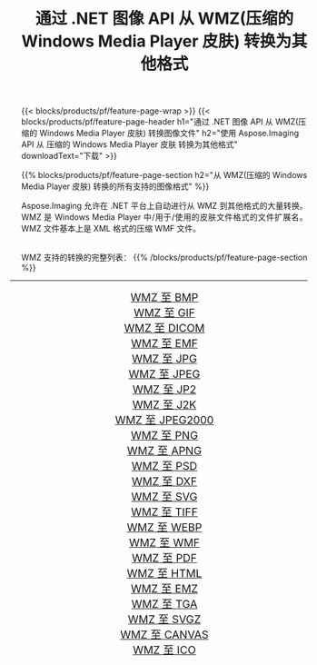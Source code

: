 ﻿---
title: 通过 .NET 图像 API 从 WMZ(压缩的 Windows Media Player 皮肤) 转换为其他格式 
weight: 3920
url: /zh-hans/net/conversion/from/wmz 
lang: zh-hans
langdirlevel: 2
locales: zh-hans,ja,it,ru,de,es,fr,nl,id,lt,pl,pt,vi,tr,ko,zh-hant,ar,hi,th,sv,cs,uk,he
description: 使用 Aspose.Imaging，您可以轻松地将 WMZ(压缩的 Windows Media Player 皮肤) 转换为其他格式
---

{{< blocks/products/pf/feature-page-wrap >}}
{{< blocks/products/pf/feature-page-header h1="通过 .NET 图像 API 从 WMZ(压缩的 Windows Media Player 皮肤) 转换图像文件" h2="使用 Aspose.Imaging API 从 压缩的 Windows Media Player 皮肤 转换为其他格式" downloadText="下载" >}}


{{% blocks/products/pf/feature-page-section  h2="从 WMZ(压缩的 Windows Media Player 皮肤) 转换的所有支持的图像格式" %}}
<p align=justify>Aspose.Imaging 允许在 .NET 平台上自动进行从 WMZ 到其他格式的大量转换。 WMZ 是 Windows Media Player 中/用于/使用的皮肤文件格式的文件扩展名。 WMZ 文件基本上是 XML 格式的压缩 WMF 文件。</p>
<br/>
WMZ 支持的转换的完整列表：
{{% /blocks/products/pf/feature-page-section %}}
<div class="container-fluid productfamilypage bg-gray">
    <div class="convertypes bg-gray agp-content section">
        <div class="container">
		<hr style="margin-left:-20px;"/>
		<div class="row other-converters" style="gap: 10px;font-size: 19px;text-align:center;">
		    <div class='col-md-2 other-converter remove-lp remove-rp'><a href="/imaging/zh-hans/net/conversion/wmz-to-bmp" style="padding:15px;">WMZ 至 BMP</a></div><div class='col-md-2 other-converter remove-lp remove-rp'><a href="/imaging/zh-hans/net/conversion/wmz-to-gif" style="padding:15px;">WMZ 至 GIF</a></div><div class='col-md-2 other-converter remove-lp remove-rp'><a href="/imaging/zh-hans/net/conversion/wmz-to-dicom" style="padding:15px;">WMZ 至 DICOM</a></div><div class='col-md-2 other-converter remove-lp remove-rp'><a href="/imaging/zh-hans/net/conversion/wmz-to-emf" style="padding:15px;">WMZ 至 EMF</a></div><div class='col-md-2 other-converter remove-lp remove-rp'><a href="/imaging/zh-hans/net/conversion/wmz-to-jpg" style="padding:15px;">WMZ 至 JPG</a></div><div class='col-md-2 other-converter remove-lp remove-rp'><a href="/imaging/zh-hans/net/conversion/wmz-to-jpeg" style="padding:15px;">WMZ 至 JPEG</a></div><div class='col-md-2 other-converter remove-lp remove-rp'><a href="/imaging/zh-hans/net/conversion/wmz-to-jp2" style="padding:15px;">WMZ 至 JP2</a></div><div class='col-md-2 other-converter remove-lp remove-rp'><a href="/imaging/zh-hans/net/conversion/wmz-to-j2k" style="padding:15px;">WMZ 至 J2K</a></div><div class='col-md-2 other-converter remove-lp remove-rp'><a href="/imaging/zh-hans/net/conversion/wmz-to-jpeg2000" style="padding:15px;">WMZ 至 JPEG2000</a></div><div class='col-md-2 other-converter remove-lp remove-rp'><a href="/imaging/zh-hans/net/conversion/wmz-to-png" style="padding:15px;">WMZ 至 PNG</a></div><div class='col-md-2 other-converter remove-lp remove-rp'><a href="/imaging/zh-hans/net/conversion/wmz-to-apng" style="padding:15px;">WMZ 至 APNG</a></div><div class='col-md-2 other-converter remove-lp remove-rp'><a href="/imaging/zh-hans/net/conversion/wmz-to-psd" style="padding:15px;">WMZ 至 PSD</a></div><div class='col-md-2 other-converter remove-lp remove-rp'><a href="/imaging/zh-hans/net/conversion/wmz-to-dxf" style="padding:15px;">WMZ 至 DXF</a></div><div class='col-md-2 other-converter remove-lp remove-rp'><a href="/imaging/zh-hans/net/conversion/wmz-to-svg" style="padding:15px;">WMZ 至 SVG</a></div><div class='col-md-2 other-converter remove-lp remove-rp'><a href="/imaging/zh-hans/net/conversion/wmz-to-tiff" style="padding:15px;">WMZ 至 TIFF</a></div><div class='col-md-2 other-converter remove-lp remove-rp'><a href="/imaging/zh-hans/net/conversion/wmz-to-webp" style="padding:15px;">WMZ 至 WEBP</a></div><div class='col-md-2 other-converter remove-lp remove-rp'><a href="/imaging/zh-hans/net/conversion/wmz-to-wmf" style="padding:15px;">WMZ 至 WMF</a></div><div class='col-md-2 other-converter remove-lp remove-rp'><a href="/imaging/zh-hans/net/conversion/wmz-to-pdf" style="padding:15px;">WMZ 至 PDF</a></div><div class='col-md-2 other-converter remove-lp remove-rp'><a href="/imaging/zh-hans/net/conversion/wmz-to-html" style="padding:15px;">WMZ 至 HTML</a></div><div class='col-md-2 other-converter remove-lp remove-rp'><a href="/imaging/zh-hans/net/conversion/wmz-to-emz" style="padding:15px;">WMZ 至 EMZ</a></div><div class='col-md-2 other-converter remove-lp remove-rp'><a href="/imaging/zh-hans/net/conversion/wmz-to-tga" style="padding:15px;">WMZ 至 TGA</a></div><div class='col-md-2 other-converter remove-lp remove-rp'><a href="/imaging/zh-hans/net/conversion/wmz-to-svgz" style="padding:15px;">WMZ 至 SVGZ</a></div><div class='col-md-2 other-converter remove-lp remove-rp'><a href="/imaging/zh-hans/net/conversion/wmz-to-canvas" style="padding:15px;">WMZ 至 CANVAS</a></div><div class='col-md-2 other-converter remove-lp remove-rp'><a href="/imaging/zh-hans/net/conversion/wmz-to-ico" style="padding:15px;">WMZ 至 ICO</a></div>
                </div>
        </div>
    </div>
</div>
<br/>

